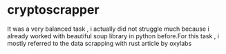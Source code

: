 # cryptoscrapper
It was a very balanced task , i actually did not struggle much because i already worked with beautiful soup library in python before.For this task , i mostly referred to the data scrapping with rust article by oxylabs
